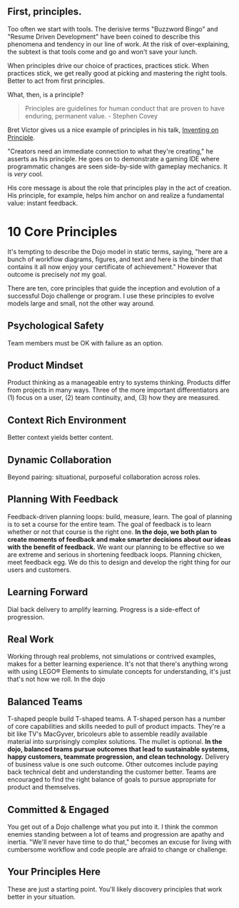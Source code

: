 ## First, principles.

Too often we start with tools. The derisive terms "Buzzword Bingo" and "Resume Driven Development" have been coined to describe this phenomena and tendency in our line of work. At the risk of over-explaining, the subtext is that tools come and go and won't save your lunch.

When principles drive our choice of practices, practices stick. When practices stick, we get really good at picking and mastering the right tools. Better to act from first principles. 

What, then, is a principle?

> Principles are guidelines for human conduct that are proven to have enduring, permanent value. - Stephen Covey

Bret Victor gives us a nice example of principles in his talk, [Inventing on Principle](https://www.notion.so/d959a994-4c12-46a9-8cb6-ab6affef11cf). 

"Creators need an immediate connection to what they're creating," he asserts as his principle. He goes on to demonstrate a gaming IDE where programmatic changes are seen side-by-side with gameplay mechanics. It is *very* cool.

His core message is about the role that principles play in the act of creation. His principle, for example, helps him anchor on and realize a fundamental value: instant feedback.

# 10 Core Principles

It's tempting to describe the Dojo model in static terms, saying, "here are a bunch of workflow diagrams, figures, and text and here is the binder that contains it all now enjoy your certificate of achievement." However that outcome is precisely *not* my goal. 

There are ten, core principles that guide the inception and evolution of a successful Dojo challenge or program. I use these principles to evolve models large and small, not the other way around. 

## Psychological Safety
Team members must be OK with failure as an option.

## Product Mindset
Product thinking as a manageable entry to systems thinking. Products differ from projects in many ways. Three of the more important differentiators are (1) focus on a user, (2) team continuity, and, (3) how they are measured.

## Context Rich Environment
Better context yields better content.

## Dynamic Collaboration
Beyond pairing: situational, purposeful collaboration across roles.

## Planning With Feedback
Feedback-driven planning loops: build, measure, learn. The goal of planning is to set a course for the entire team. The goal of feedback is to learn whether or not that course is the right one.
**In the dojo, we both plan to create moments of feedback and make smarter decisions about our ideas with the benefit of feedback.** We want our planning to be effective so we are extreme and serious in shortening feedback loops. Planning chicken, meet feedback egg. We do this to design and develop the right thing for our users and customers.

## Learning Forward
Dial back delivery to amplify learning. Progress is a side-effect of progression.

## Real Work 
Working through real problems, not simulations or contrived examples, makes for a better learning experience. It's not that there's anything wrong with using LEGO® Elements to simulate concepts for understanding, it's just that's not how we roll.
In the dojo

## Balanced Teams
T-shaped people build T-shaped teams. A T-shaped person has a number of core capabilities and skills needed to pull of product impacts. They're a bit like TV's MacGyver, bricoleurs able to assemble readily available material into surprisingly complex solutions. The mullet is optional.
**In the dojo, balanced teams pursue outcomes that lead to sustainable systems, happy customers, teammate progression, and clean technology.** Delivery of business value is one such outcome. Other outcomes include paying back technical debt and understanding the customer better. Teams are encouraged to find the right balance of goals to pursue appropriate for product and themselves.

## Committed & Engaged
You get out of a Dojo challenge what you put into it. I think the common enemies standing between a lot of teams and progression are apathy and inertia. "We'll never have time to do that," becomes an excuse for living with cumbersome workflow and code people are afraid to change or challenge. 

## Your Principles Here
These are just a starting point. You'll likely discovery principles that work better in your situation.